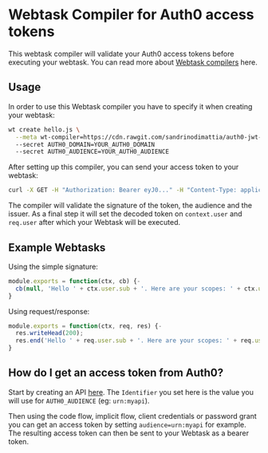 # Webtask Compiler for Auth0 access tokens

This webtask compiler will validate your Auth0 access tokens before executing your webtask. You can read more about [Webtask compilers](https://webtask.io/docs/webtask-compilers) here.

## Usage

In order to use this Webtask compiler you have to specify it when creating your webtask:

```bash
wt create hello.js \
  --meta wt-compiler=https://cdn.rawgit.com/sandrinodimattia/auth0-jwt-webtask-compiler/master/compiler.js
  --secret AUTH0_DOMAIN=YOUR_AUTH0_DOMAIN
  --secret AUTH0_AUDIENCE=YOUR_AUTH0_AUDIENCE
```

After setting up this compiler, you can send your access token to your webtask:

```bash
curl -X GET -H "Authorization: Bearer eyJ0..." -H "Content-Type: application/json" "https://you.run.webtask.io/hello"
```

The compiler will validate the signature of the token, the audience and the issuer. As a final step it will set the decoded token on `context.user` and `req.user` after which your Webtask will be executed.

## Example Webtasks

Using the simple signature:

```js
module.exports = function(ctx, cb) {-
  cb(null, 'Hello ' + ctx.user.sub + '. Here are your scopes: ' + ctx.user.scope);
}
```

Using request/response:

```js
module.exports = function(ctx, req, res) {-
  res.writeHead(200);
  res.end('Hello ' + req.user.sub + '. Here are your scopes: ' + req.user.scope);
}
```

## How do I get an access token from Auth0?

Start by creating an API [here](https://manage.auth0.com/#/apis). The `Identifier` you set here is the value you will use for `AUTH0_AUDIENCE` (eg: `urn:myapi`).

Then using the code flow, implicit flow, client credentials or password grant you can get an access token by setting `audience=urn:myapi` for example. The resulting access token can then be sent to your Webtask as a bearer token.
